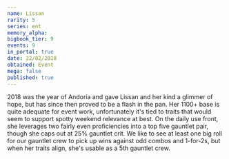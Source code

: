 ```yaml
---
name: Lissan
rarity: 5
series: ent
memory_alpha:
bigbook_tier: 9
events: 9
in_portal: true
date: 22/02/2018
obtained: Event
mega: false
published: true
---
```


2018 was the year of Andoria and gave Lissan and her kind a glimmer of hope, but has since then proved to be a flash in the pan. Her 1100+ base is quite adequate for event work, unfortunately it's tied to traits that would seem to support spotty weekend relevance at best. On the daily use front, she leverages two fairly even proficiencies into a top five gauntlet pair, though she caps out at 25% gauntlet crit. We like to see at least one big roll for our gauntlet crew to pick up wins against odd combos and 1-for-2s, but when her traits align, she's usable as a 5th gauntlet crew.
